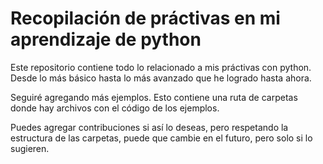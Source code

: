 # Recopilación de práctivas en mi aprendizaje de python

Este repositorio contiene todo lo relacionado a mis práctivas con python. Desde lo más básico hasta lo más avanzado que he logrado hasta ahora.

Seguiré agregando más ejemplos. Esto contiene una ruta de carpetas donde hay archivos con el código de los ejemplos.

Puedes agregar contribuciones si así lo deseas, pero respetando la estructura de las carpetas, puede que cambie en el futuro, pero solo si lo sugieren.
